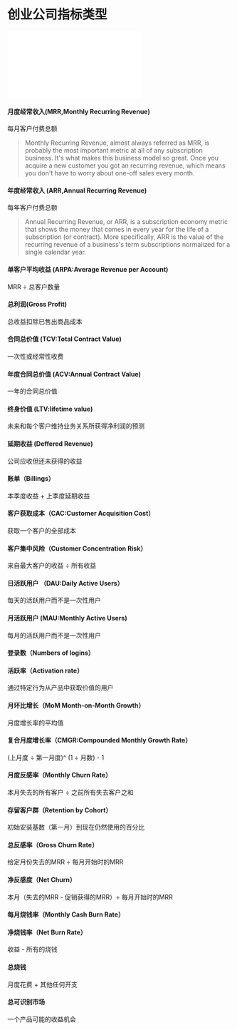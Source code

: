 # 创业公司指标类型

![原图](startUpTypes.md)

#### 月度经常收入(MRR,Monthly Recurring Revenue)

每月客户付费总额

> Monthly Recurring Revenue, almost always referred as MRR, is probably the most important metric at all of any subscription business. It's what makes this business model so great. Once you acquire a new customer you got an recurring revenue, which means you don't have to worry about one-off sales every month.

#### 年度经常收入 (ARR,Annual Recurring Revenue)

每年客户付费总额

> Annual Recurring Revenue, or ARR, is a subscription economy metric that shows the money that comes in every year for the life of a subscription (or contract). More specifically, ARR is the value of the recurring revenue of a business's term subscriptions normalized for a single calendar year.

#### 单客户平均收益 (ARPA:Average Revenue per Account)

MRR ÷ 总客户数量

#### 总利润(Gross Profit)

总收益扣除已售出商品成本

#### 合同总价值 (TCV:Total Contract Value)

一次性或经常性收费

#### 年度合同总价值 (ACV:Annual Contract Value)

一年的合同总价值

#### 终身价值 (LTV:lifetime value)

未来和每个客户维持业务关系所获得净利润的预测

#### 延期收益 (Deffered Revenue)

公司应收但还未获得的收益

#### 账单（Billings）

本季度收益 + 上季度延期收益

#### 客户获取成本（CAC:Customer Acquisition Cost）

获取一个客户的全部成本

#### 客户集中风险（Customer Concentration Risk）

来自最大客户的收益 ÷ 所有收益

#### 日活跃用户 （DAU:Daily Active Users）

每天的活跃用户而不是一次性用户

#### 月活跃用户 (MAU:Monthly Active Users)

每月的活跃用户而不是一次性用户

#### 登录数（Numbers of logins）

#### 活跃率（Activation rate）

通过特定行为从产品中获取价值的用户

#### 月环比增长（MoM Month-on-Month Growth）

月度增长率的平均值

#### 复合月度增长率（CMGR:Compounded Monthly Growth Rate）

(上月度 ÷ 第一月度)^ (1 ÷ 月数) - 1

#### 月度反感率（Monthly Churn Rate）

本月失去的所有客户 ÷ 之前所有失去客户之和

#### 存留客户群（Retention by Cohort）

初始安装基数（第一月）到现在仍然使用的百分比

#### 总反感率（Gross Churn Rate）

给定月份失去的MRR ÷ 每月开始时的MRR

#### 净反感度（Net Churn）

本月（失去的MRR - 促销获得的MRR）÷ 每月开始时的MRR

#### 每月烧钱率（Monthly Cash Burn Rate）

#### 净烧钱率（Net Burn Rate）

收益 - 所有的烧钱

#### 总烧钱

月度花费 + 其他任何开支

#### 总可识别市场

一个产品可能的收益机会
